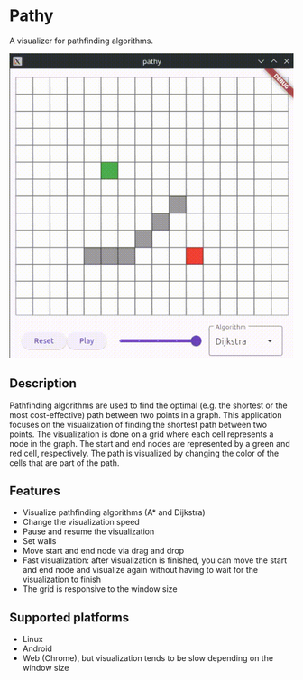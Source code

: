 # Pathy

A visualizer for pathfinding algorithms.

![preview.gif](docs/preview.gif)

## Description

Pathfinding algorithms are used to find the optimal (e.g. the shortest or the most cost-effective)
path between two points in a graph. This application focuses on the visualization of finding the
shortest path between two points. The visualization is done on a grid where each cell represents
a node in the graph. The start and end nodes are represented by a green and red cell, respectively.
The path is visualized by changing the color of the cells that are part of the path.

## Features

- Visualize pathfinding algorithms (A* and Dijkstra)
- Change the visualization speed
- Pause and resume the visualization
- Set walls
- Move start and end node via drag and drop
- Fast visualization: after visualization is finished, you can move the start and end node and
  visualize again without having to wait for the visualization to finish
- The grid is responsive to the window size

## Supported platforms

- Linux
- Android
- Web (Chrome), but visualization tends to be slow depending on the window size
